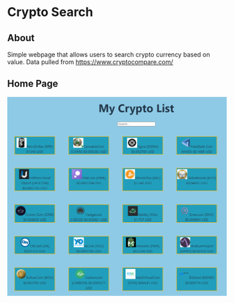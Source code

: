 # Crypto Search

## About

Simple webpage that allows users to search crypto currency based on value. Data pulled from https://www.cryptocompare.com/

## Home Page

![Landing Page](https://github.com/dtrannam/cryptoSearch/blob/main/public/img/home.png)
